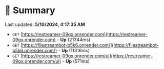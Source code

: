 # 📖 Summary
Last updated: **5/10/2024, 4:17:35 AM**

- `GET` [https://restreamer-09gx.onrender.com](https://restreamer-09gx.onrender.com) - **Up** (21344ms)
- `GET` [https://filestreambot-b5k6.onrender.com/](https://filestreambot-b5k6.onrender.com/) - **Up** (11316ms)
- `GET` [https://restreamer-09gx.onrender.com/ui](https://restreamer-09gx.onrender.com/ui) - **Up** (571ms)
